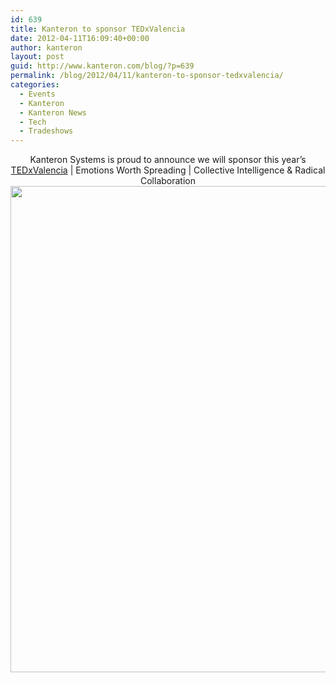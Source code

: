 ```yaml
---
id: 639
title: Kanteron to sponsor TEDxValencia
date: 2012-04-11T16:09:40+00:00
author: kanteron
layout: post
guid: http://www.kanteron.com/blog/?p=639
permalink: /blog/2012/04/11/kanteron-to-sponsor-tedxvalencia/
categories:
  - Events
  - Kanteron
  - Kanteron News
  - Tech
  - Tradeshows
---
```

<p style="text-align: center">
  Kanteron Systems is proud to announce we will sponsor this year&#8217;s <a title="http://tedxvalencia.com/" href="http://tedxvalencia.com/" target="_blank">TEDxValencia</a> | Emotions Worth Spreading | Collective Intelligence & Radical Collaboration<img class="aligncenter" title="TEDxValencia 2012" src="http://tedxvalencia.com/files/2011/12/cartel-tedxvalencia-735x1024-e1333865936764.jpg" alt="" width="587" height="778" />
</p>